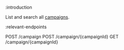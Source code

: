 :introduction

List and search all [campaigns](/types/campaign/).

:relevant-endpoints

POST /campaign
POST /campaign/{campaignId}
GET /campaign/{campaignId}

